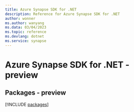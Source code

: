 ```yaml
---
title: Azure Synapse SDK for .NET
description: Reference for Azure Synapse SDK for .NET
author: wonner
ms.author: wanyang
ms.data: 03/04/2023
ms.topic: reference
ms.devlang: dotnet
ms.service: synapse
---
```

# Azure Synapse SDK for .NET - preview
## Packages - preview
[!INCLUDE [packages](synapse-index.md)]